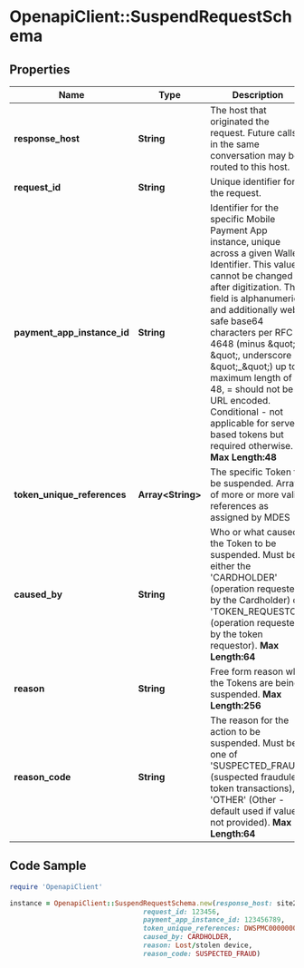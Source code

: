 # OpenapiClient::SuspendRequestSchema

## Properties

Name | Type | Description | Notes
------------ | ------------- | ------------- | -------------
**response_host** | **String** | The host that originated the request. Future calls in the same conversation may be routed to this host.  | [optional] 
**request_id** | **String** | Unique identifier for the request.  | 
**payment_app_instance_id** | **String** | Identifier for the specific Mobile Payment App instance, unique across a given Wallet Identifier. This value cannot be changed after digitization. This field is alphanumeric and additionally web-safe base64 characters per RFC 4648 (minus \&quot;-\&quot;, underscore \&quot;_\&quot;) up to a maximum length of 48, &#x3D; should not be URL encoded. Conditional - not applicable for server based tokens but required otherwise.     __Max Length:48__  | [optional] 
**token_unique_references** | **Array&lt;String&gt;** | The specific Token to be suspended. Array of more or more valid references as assigned by MDES   | 
**caused_by** | **String** | Who or what caused the Token to be suspended. Must be either the &#39;CARDHOLDER&#39; (operation requested by the Cardholder) or &#39;TOKEN_REQUESTOR&#39; (operation requested by the token requestor).     __Max Length:64__  | 
**reason** | **String** | Free form reason why the Tokens are being suspended.     __Max Length:256__  | [optional] 
**reason_code** | **String** | The reason for the action to be suspended. Must be one of &#39;SUSPECTED_FRAUD&#39; (suspected fraudulent token transactions), &#39;OTHER&#39; (Other - default used if value not provided).     __Max Length:64__  | 

## Code Sample

```ruby
require 'OpenapiClient'

instance = OpenapiClient::SuspendRequestSchema.new(response_host: site2.payment-app-provider.com,
                                 request_id: 123456,
                                 payment_app_instance_id: 123456789,
                                 token_unique_references: DWSPMC000000000132d72d4fcb2f4136a0532d3093ff1a45,
                                 caused_by: CARDHOLDER,
                                 reason: Lost/stolen device,
                                 reason_code: SUSPECTED_FRAUD)
```


